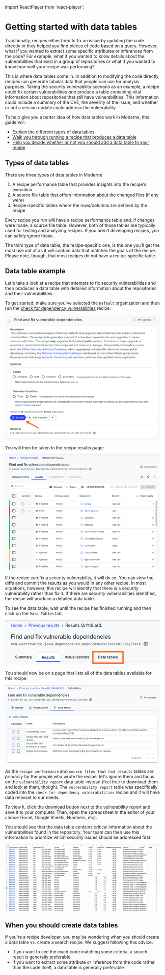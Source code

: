 import ReactPlayer from 'react-player';

# Getting started with data tables

Traditionally, recipes either tried to fix an issue by updating the code directly or they helped you find pieces of code based on a query. However, what if you wanted to extract some specific attributes or inferences from the code? For example, what if you wanted to know details about the vulnerabilities that exist in a group of repositories or what if you wanted to know how well your recipe was performing?

This is where data tables come in. In addition to modifying the code directly, recipes can generate tabular data that people can use for analysis purposes. Taking the security vulnerability scenario as an example, a recipe could fix certain vulnerabilities _and_ produce a table containing vital information about repositories that still have vulnerabilities. This information could include a summary of the CVE, the severity of the issue, and whether or not a version update could address the vulnerability.

To help give you a better idea of how data tables work in Moderne, this guide will:

* [Explain the different types of data tables](#types-of-data-tables)
* [Walk you through running a recipe that produces a data table](#data-table-example)
* [Help you decide whether or not you should add a data table to your recipe](#when-you-should-create-data-tables)

<ReactPlayer className="reactPlayer" url='https://www.youtube.com/watch?v=B-yh153_Fng' controls="true" />

## Types of data tables

There are three types of data tables in Moderne:

1. A recipe performance table that provides insights into the recipe's execution
2. A source file table that offers information about the changed files (if any were)
3. Recipe-specific tables where the rows/columns are defined by the recipe

Every recipe you run will have a recipe performance table and, if changes were made, a source file table. However, both of those tables are typically used for testing and analyzing recipes. If you aren't developing recipes, you can safely ignore those.

The third type of data table, the recipe-specific one, is the one you'll get the most use out of as it will contain data that matches the goals of the recipe. Please note, though, that most recipes do not have a recipe-specific table.

## Data table example

Let's take a look at a recipe that attempts to fix security vulnerabilities and then produces a data table with detailed information about the repositories and their vulnerabilities.

To get started, make sure you've selected the `Default` organization and then run the [check for dependency vulnerabilities](https://app.moderne.io/recipes/org.openrewrite.java.dependencies.DependencyVulnerabilityCheck?) recipe:

![](./assets/check-dep-1.png)

You will then be taken to the recipe results page:

![](./assets/check-dep-4.png)

If the recipe can fix a security vulnerability, it will do so. You can view the diffs and commit the results as you would in any other recipe. In most situations, however, this recipe will identify that there is a security vulnerability rather than fix it. If there are security vulnerabilities identified, the recipe will produce a detailed data table.

To see the data table, wait until the recipe has finished running and then click on the `Data Tables` tab:

![](./assets/check-dep-2.png)

You should now be on a page that lists all of the data tables available for this recipe:

![](./assets/check-dep-3.png)

As the `recipe performance` and `source files that had results` tables are primarily for the people who wrote the recipe, let's ignore them and focus on the `vulnerability report` data table instead (feel free to download them and look at them, though). The `vulnerability report` table was specifically coded into the `check for dependency vulnerabilities` recipe and it will have data relevant to our needs.

To view it, click the download button next to the vulnerability report and save it to your computer. Then, open the spreadsheet in the editor of your choice (Excel, Google Sheets, Numbers, etc).

You should see that the data table contains critical information about the vulnerabilities found in the repository. Your team can then use this information to prioritize which security issues should be addressed first:

![](./assets/check-dep-5.png)

## When you should create data tables

If you're a recipe developer, you may be wondering when you should create a data table vs. create a search recipe. We suggest following this advice:

* If you want to see the exact code matching some criteria, a search result is generally preferable
* If you want to extract some attribute or inference from the code rather than the code itself, a data table is generally preferable

